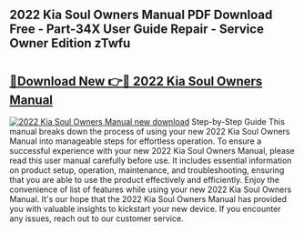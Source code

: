 ## 2022 Kia Soul Owners Manual PDF Download Free - Part-34X User Guide Repair - Service Owner Edition zTwfu

# <h2><a href="http://bc21582.oget.top/?id=2022+Kia+Soul+Owners+Manual">🔗Download New 👉🔴 2022 Kia Soul Owners Manual</a></h2>

[![2022 Kia Soul Owners Manual new download](https://i.imgur.com/5g1atiW.png)](http://bc21582.oget.top/?id=2022+Kia+Soul+Owners+Manual)
Step-by-Step Guide This manual breaks down the process of using your new 2022 Kia Soul Owners Manual into manageable steps for effortless operation. To ensure a successful experience with your new 2022 Kia Soul Owners Manual, please read this user manual carefully before use. It includes essential information on product setup, operation, maintenance, and troubleshooting, ensuring that you are able to use the product effectively and efficiently. Enjoy the convenience of list of features while using your new 2022 Kia Soul Owners Manual. It's our hope that the 2022 Kia Soul Owners Manual has provided you with valuable insights to kickstart your new device. If you encounter any issues, reach out to our customer service.
